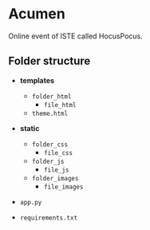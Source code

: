 # Acumen
Online event of ISTE called HocusPocus.

## Folder structure

- **templates**
	- `folder_html`
		- `file_html`
	- `theme.html`
- **static**
	- `folder_css`
		- `file_css`
	- `folder_js`
		- `file_js`
	- `folder_images`
		- `file_images`
	
- `app.py`
- `requirements.txt`
